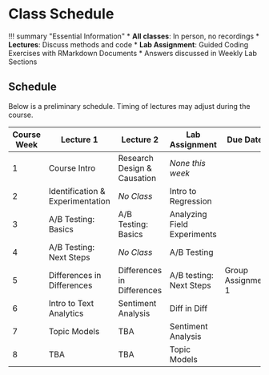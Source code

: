 # Class Schedule

!!! summary "Essential Information"
    * **All classes**: In person, no recordings
    * **Lectures**: Discuss methods and code
    * **Lab Assignment**: Guided Coding Exercises with RMarkdown Documents
      * Answers discussed in Weekly Lab Sections

## Schedule

Below is a preliminary schedule. 
Timing of lectures may adjust during the course.

| **Course Week** | **Lecture 1**                    | **Lecture 2**               | **Lab Assignment**          | **Due Dates**      |
|-----------------|----------------------------------|-----------------------------|-----------------------------|--------------------|
| 1               | Course Intro                     | Research Design & Causation |      *None this week*                       |                    |
| 2               | Identification & Experimentation | *No Class*                  | Intro to Regression         |                    |
| 3               | A/B Testing: Basics              | A/B Testing: Basics         | Analyzing Field Experiments |                    |
| 4               | A/B Testing: Next Steps          | *No Class*                  | A/B Testing                 |                    |
| 5               | Differences in Differences                     |   Differences in Differences              | A/B testing: Next Steps                | Group Assignment 1 |
| 6               | Intro to Text Analytics                 | Sentiment Analysis          |Diff in Diff     |                    |
| 7               | Topic Models                     | TBA     | Sentiment Analysis          |                    |
| 8               | TBA                              | TBA                         | Topic Models                |  |